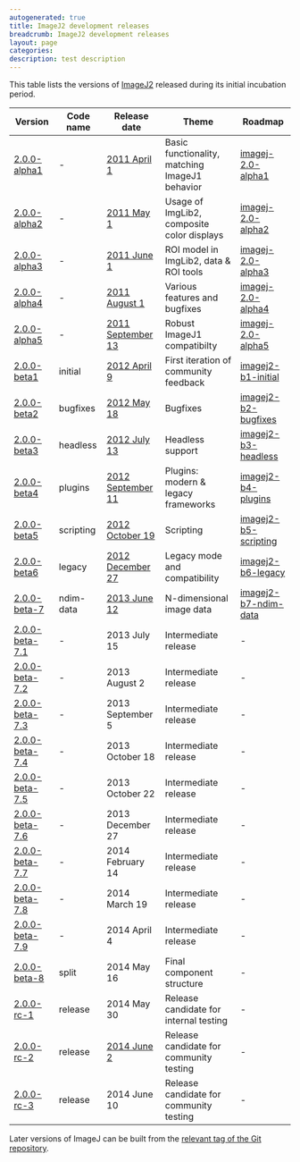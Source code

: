 ```yaml
---
autogenerated: true
title: ImageJ2 development releases
breadcrumb: ImageJ2 development releases
layout: page
categories: 
description: test description
---
```


This table lists the versions of [ImageJ2](ImageJ2) released during its initial incubation period.

| Version                                                                                            | Code name | Release date                                                          | Theme                                          | Roadmap                                                                       |
|----------------------------------------------------------------------------------------------------|-----------|-----------------------------------------------------------------------|------------------------------------------------|-------------------------------------------------------------------------------|
| [2.0.0-alpha1](/media/imagej-2.0.0-alpha1.zip)                                           | \-        | [2011 April 1](2011-04-01_-_ImageJ_v2.0.0-alpha1)          | Basic functionality, matching ImageJ1 behavior | [imagej-2.0-alpha1](http://trac.imagej.net/milestone/imagej-2.0-alpha1)       |
| [2.0.0-alpha2](/media/imagej-2.0.0-alpha2.zip)                                           | \-        | [2011 May 1](2011-05-01_-_ImageJ_v2.0.0-alpha2)            | Usage of ImgLib2, composite color displays     | [imagej-2.0-alpha2](http://trac.imagej.net/milestone/imagej-2.0-alpha2)       |
| [2.0.0-alpha3](/media/imagej-2.0.0-alpha3.zip)                                           | \-        | [2011 June 1](2011-06-01_-_ImageJ_v2.0.0-alpha3)           | ROI model in ImgLib2, data & ROI tools         | [imagej-2.0-alpha3](http://trac.imagej.net/milestone/imagej-2.0-alpha3)       |
| [2.0.0-alpha4](/media/imagej-2.0.0-alpha4.zip)                                           | \-        | [2011 August 1](2011-08-01_-_ImageJ_v2.0.0-alpha4)         | Various features and bugfixes                  | [imagej-2.0-alpha4](http://trac.imagej.net/milestone/imagej-2.0-alpha4)       |
| [2.0.0-alpha5](/media/imagej-2.0.0-alpha5.zip)                                           | \-        | [2011 September 13](2011-09-13_-_ImageJ_v2.0.0-alpha5)     | Robust ImageJ1 compatibilty                    | [imagej-2.0-alpha5](http://trac.imagej.net/milestone/imagej-2.0-alpha5)       |
| [2.0.0-beta1](https://maven.imagej.net/content/groups/public/net/imagej/ij-app/2.0.0-beta1/)       | initial   | [2012 April 9](2012-04-09_-_ImageJ_v2.0.0-beta1)           | First iteration of community feedback          | [imagej2-b1-initial](http://trac.imagej.net/milestone/imagej2-b1-initial)     |
| [2.0.0-beta2](https://maven.imagej.net/content/groups/public/net/imagej/ij-app/2.0.0-beta2/)       | bugfixes  | [2012 May 18](2012-05-18_-_ImageJ_v2.0.0-beta2)            | Bugfixes                                       | [imagej2-b2-bugfixes](http://trac.imagej.net/milestone/imagej2-b2-bugfixes)   |
| [2.0.0-beta3](https://maven.imagej.net/content/groups/public/net/imagej/ij-app/2.0.0-beta3/)       | headless  | [2012 July 13](2012-07-13_-_ImageJ_v2.0.0-beta3)           | Headless support                               | [imagej2-b3-headless](http://trac.imagej.net/milestone/imagej2-b3-headless)   |
| [2.0.0-beta4](https://maven.imagej.net/content/groups/public/net/imagej/ij-app/2.0.0-beta4/)       | plugins   | [2012 September 11](2012-09-11_-_ImageJ_v2.0.0-beta4)      | Plugins: modern & legacy frameworks            | [imagej2-b4-plugins](http://trac.imagej.net/milestone/imagej2-b4-plugins)     |
| [2.0.0-beta5](https://maven.imagej.net/content/groups/public/net/imagej/ij-app/2.0.0-beta5/)       | scripting | [2012 October 19](2012-10-19_-_ImageJ_v2.0.0-beta5)        | Scripting                                      | [imagej2-b5-scripting](http://trac.imagej.net/milestone/imagej2-b5-scripting) |
| [2.0.0-beta6](https://maven.imagej.net/content/groups/public/net/imagej/ij-app/2.0.0-beta6/)       | legacy    | [2012 December 27](2012-12-27_-_ImageJ_v2.0.0-beta6)       | Legacy mode and compatibility                  | [imagej2-b6-legacy](http://trac.imagej.net/milestone/imagej2-b6-legacy)       |
| [2.0.0-beta-7](https://maven.imagej.net/content/groups/public/net/imagej/ij-app/2.0.0-beta-7/)     | ndim-data | [2013 June 12](2013-06-12_-_ImageJ_v2.0.0-beta-7)          | N-dimensional image data                       | [imagej2-b7-ndim-data](http://trac.imagej.net/milestone/imagej2-b7-ndim-data) |
| [2.0.0-beta-7.1](https://maven.imagej.net/content/groups/public/net/imagej/ij-app/2.0.0-beta-7.1/) | \-        | 2013 July 15                                                          | Intermediate release                           | \-                                                                            |
| [2.0.0-beta-7.2](https://maven.imagej.net/content/groups/public/net/imagej/ij-app/2.0.0-beta-7.2/) | \-        | 2013 August 2                                                         | Intermediate release                           | \-                                                                            |
| [2.0.0-beta-7.3](https://maven.imagej.net/content/groups/public/net/imagej/ij-app/2.0.0-beta-7.3/) | \-        | 2013 September 5                                                      | Intermediate release                           | \-                                                                            |
| [2.0.0-beta-7.4](https://maven.imagej.net/content/groups/public/net/imagej/ij-app/2.0.0-beta-7.4/) | \-        | 2013 October 18                                                       | Intermediate release                           | \-                                                                            |
| [2.0.0-beta-7.5](https://maven.imagej.net/content/groups/public/net/imagej/ij-app/2.0.0-beta-7.5/) | \-        | 2013 October 22                                                       | Intermediate release                           | \-                                                                            |
| [2.0.0-beta-7.6](https://maven.imagej.net/content/groups/public/net/imagej/ij-app/2.0.0-beta-7.6/) | \-        | 2013 December 27                                                      | Intermediate release                           | \-                                                                            |
| [2.0.0-beta-7.7](https://maven.imagej.net/content/groups/public/net/imagej/ij-app/2.0.0-beta-7.7/) | \-        | 2014 February 14                                                      | Intermediate release                           | \-                                                                            |
| [2.0.0-beta-7.8](https://maven.imagej.net/content/groups/public/net/imagej/ij-app/2.0.0-beta-7.8/) | \-        | 2014 March 19                                                         | Intermediate release                           | \-                                                                            |
| [2.0.0-beta-7.9](https://maven.imagej.net/content/groups/public/net/imagej/ij-app/2.0.0-beta-7.9/) | \-        | 2014 April 4                                                          | Intermediate release                           | \-                                                                            |
| [2.0.0-beta-8](https://maven.imagej.net/content/groups/public/net/imagej/imagej/2.0.0-beta-8/)     | split     | 2014 May 16                                                           | Final component structure                      | \-                                                                            |
| [2.0.0-rc-1](https://maven.imagej.net/content/groups/public/net/imagej/imagej/2.0.0-rc-1/)         | release   | 2014 May 30                                                           | Release candidate for internal testing         | \-                                                                            |
| [2.0.0-rc-2](https://maven.imagej.net/content/groups/public/net/imagej/imagej/2.0.0-rc-2/)         | release   | [2014 June 2](2014-06-04_-_ImageJ_2.0.0_release_candidate) | Release candidate for community testing        | \-                                                                            |
| [2.0.0-rc-3](https://maven.imagej.net/content/groups/public/net/imagej/imagej/2.0.0-rc-3/)         | release   | 2014 June 10                                                          | Release candidate for community testing        | \-                                                                            |

Later versions of ImageJ can be built from the [relevant tag of the Git repository](https://github.com/imagej/imagej/tags).
